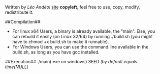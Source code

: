 Written by *Léo Andéol* [site](http://altruth.com)
**copyleft**, feel free to use, copy, modify, redistribute it.

##Compilation##
* For linux x64 Users, a binary is already available, the "main". Else, you can rebuild it easily (on Linux 32/64) by running ./build.sh (you might have to chmod +x build.sh to make it runnable).
* For Windows Users, you can use the command line available in the build.sh, as long as you have gcc installed.

##Execution##
./main(.exe on windows) SEED *(by default equals time(NULL)*
